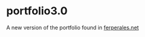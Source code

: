 portfolio3.0
============

A new version of the portfolio found in [ferperales.net](http://ferperales.net)
